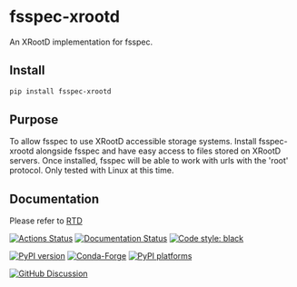 # fsspec-xrootd

An XRootD implementation for fsspec.

## Install

```bash
pip install fsspec-xrootd
```

## Purpose

To allow fsspec to use XRootD accessible storage systems. Install fsspec-xrootd
alongside fsspec and have easy access to files stored on XRootD servers. Once
installed, fsspec will be able to work with urls with the 'root' protocol. Only
tested with Linux at this time.

## Documentation

Please refer to [RTD](https://scikit-hep.org/fsspec-xrootd/)

[![Actions Status][actions-badge]][actions-link]
[![Documentation Status][rtd-badge]][rtd-link]
[![Code style: black][black-badge]][black-link]

[![PyPI version][pypi-version]][pypi-link]
[![Conda-Forge][conda-badge]][conda-link]
[![PyPI platforms][pypi-platforms]][pypi-link]

[![GitHub Discussion][github-discussions-badge]][github-discussions-link]

<!-- prettier-ignore-start -->
[actions-badge]:            https://github.com/scikit-hep/fsspec-xrootd/workflows/CI/badge.svg
[actions-link]:             https://github.com/scikit-hep/fsspec-xrootd/actions
[black-badge]:              https://img.shields.io/badge/code%20style-black-000000.svg
[black-link]:               https://github.com/psf/black
[conda-badge]:              https://img.shields.io/conda/vn/conda-forge/fsspec-xrootd
[conda-link]:               https://github.com/conda-forge/fsspec-xrootd-feedstock
[github-discussions-badge]: https://img.shields.io/static/v1?label=Discussions&message=Ask&color=blue&logo=github
[github-discussions-link]:  https://github.com/scikit-hep/fsspec-xrootd/discussions
[gitter-badge]:             https://badges.gitter.im/https://github.com/scikit-hep/fsspec-xrootd/community.svg
[gitter-link]:              https://gitter.im/https://github.com/scikit-hep/fsspec-xrootd/community?utm_source=badge&utm_medium=badge&utm_campaign=pr-badge
[pypi-link]:                https://pypi.org/project/fsspec-xrootd/
[pypi-platforms]:           https://img.shields.io/pypi/pyversions/fsspec-xrootd
[pypi-version]:             https://badge.fury.io/py/fsspec-xrootd.svg
[rtd-badge]:                https://readthedocs.org/projects/fsspec-xrootd/badge/?version=latest
[rtd-link]:                 https://scikit-hep.github.io/fsspec-xrootd/
[sk-badge]:                 https://scikit-hep.org/assets/images/Scikit--HEP-Project-blue.svg
<!-- prettier-ignore-end -->
